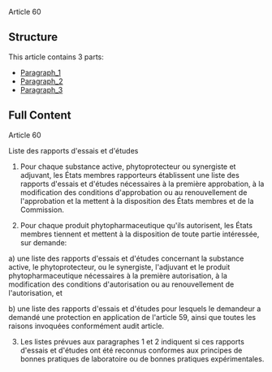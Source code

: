 Article 60

## Structure

This article contains 3 parts:

- [Paragraph_1](./Paragraph_1.md)
- [Paragraph_2](./Paragraph_2.md)
- [Paragraph_3](./Paragraph_3.md)

## Full Content

Article 60

Liste des rapports d'essais et d'études

1. Pour chaque substance active, phytoprotecteur ou synergiste et adjuvant, les États membres rapporteurs établissent une liste des rapports d'essais et d'études nécessaires à la première approbation, à la modification des conditions d'approbation ou au renouvellement de l'approbation et la mettent à la disposition des États membres et de la Commission.

2. Pour chaque produit phytopharmaceutique qu'ils autorisent, les États membres tiennent et mettent à la disposition de toute partie intéressée, sur demande:

a) une liste des rapports d'essais et d'études concernant la substance active, le phytoprotecteur, ou le synergiste, l'adjuvant et le produit phytopharmaceutique nécessaires à la première autorisation, à la modification des conditions d'autorisation ou au renouvellement de l'autorisation, et

b) une liste des rapports d'essais et d'études pour lesquels le demandeur a demandé une protection en application de l'article 59, ainsi que toutes les raisons invoquées conformément audit article.

3. Les listes prévues aux paragraphes 1 et 2 indiquent si ces rapports d'essais et d'études ont été reconnus conformes aux principes de bonnes pratiques de laboratoire ou de bonnes pratiques expérimentales.